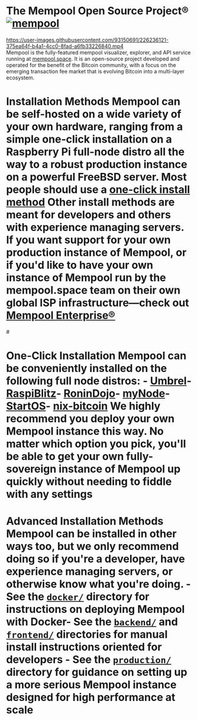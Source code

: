 # The Mempool Open Source Project® [![mempool](https://img.shields.io/endpoint?url=https://dashboard.cypress.io/badge/simple/ry4br7/master&style=flat-square)](https://dashboard.cypress.io/projects/ry4br7/runs)

https://user-images.githubusercontent.com/93150691/226236121-375ea64f-b4a1-4cc0-8fad-a6fb33226840.mp4 
<br>Mempool is the fully-featured mempool visualizer, explorer, and API service running at 
[mempool.space](https://mempool.space/).  It is an open-source project developed and operated for the benefit of the Bitcoin community, with a focus on the emerging transaction fee market that is evolving Bitcoin into a multi-layer ecosystem.
# Installation Methods Mempool can be self-hosted on a wide variety of your own hardware, ranging from a simple one-click installation on a Raspberry Pi full-node distro all the way to a robust production instance on a powerful FreeBSD server.  Most people should use a <a href="#one-click-installation">one-click install method</a> Other install methods are meant for developers and others with experience managing servers. If you want support for your own production instance of Mempool, or if you'd like to have your own instance of Mempool run by the mempool.space team on their own global ISP infrastructure—check out <a href="https://mempool.space/enterprise" target="_blank">Mempool Enterprise®
</a> 
<a id="one-click-installation"></a>#

# One-Click Installation Mempool can be conveniently installed on the following full node distros: - [Umbrel](https://github.com/getumbrel/umbrel)- [RaspiBlitz](https://github.com/rootzoll/raspiblitz)- [RoninDojo](https://code.samourai.io/ronindojo/RoninDojo)- [myNode](https://github.com/mynodebtc/mynode)- [StartOS](https://github.com/Start9Labs/start-os)- [nix-bitcoin](https://github.com/fort-nix/nix-bitcoin/blob/a1eacce6768ca4894f365af8f79be5bbd594e1c3/examples/configuration.nix#L129) **We highly recommend you deploy your own Mempool instance this way.** No matter which option you pick, you'll be able to get your own fully-sovereign instance of Mempool up quickly without needing to fiddle with any settings #
# Advanced Installation Methods Mempool can be installed in other ways too, but we only recommend doing so if you're a developer, have experience managing servers, or otherwise know what you're doing. - See the [`docker/`](./docker/) directory for instructions on deploying Mempool with Docker- See the [`backend/`](./backend/) and [`frontend/`](./frontend/) directories for manual install instructions oriented for developers - See the [`production/`](./production/) directory for guidance on setting up a more serious Mempool instance designed for high performance at scale 
